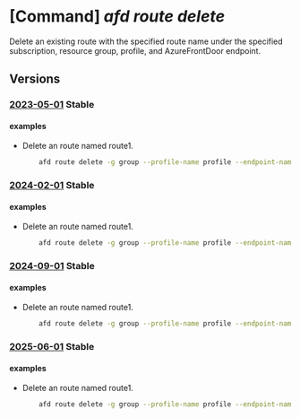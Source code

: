 # [Command] _afd route delete_

Delete an existing route with the specified route name under the specified subscription, resource group, profile, and AzureFrontDoor endpoint.

## Versions

### [2023-05-01](/Resources/mgmt-plane/L3N1YnNjcmlwdGlvbnMve30vcmVzb3VyY2Vncm91cHMve30vcHJvdmlkZXJzL21pY3Jvc29mdC5jZG4vcHJvZmlsZXMve30vYWZkZW5kcG9pbnRzL3t9L3JvdXRlcy97fQ==/2023-05-01.xml) **Stable**

<!-- mgmt-plane /subscriptions/{}/resourcegroups/{}/providers/microsoft.cdn/profiles/{}/afdendpoints/{}/routes/{} 2023-05-01 -->

#### examples

- Delete an route named route1.
    ```bash
        afd route delete -g group --profile-name profile --endpoint-name endpoint1 --route-name route1
    ```

### [2024-02-01](/Resources/mgmt-plane/L3N1YnNjcmlwdGlvbnMve30vcmVzb3VyY2Vncm91cHMve30vcHJvdmlkZXJzL21pY3Jvc29mdC5jZG4vcHJvZmlsZXMve30vYWZkZW5kcG9pbnRzL3t9L3JvdXRlcy97fQ==/2024-02-01.xml) **Stable**

<!-- mgmt-plane /subscriptions/{}/resourcegroups/{}/providers/microsoft.cdn/profiles/{}/afdendpoints/{}/routes/{} 2024-02-01 -->

#### examples

- Delete an route named route1.
    ```bash
        afd route delete -g group --profile-name profile --endpoint-name endpoint1 --route-name route1
    ```

### [2024-09-01](/Resources/mgmt-plane/L3N1YnNjcmlwdGlvbnMve30vcmVzb3VyY2Vncm91cHMve30vcHJvdmlkZXJzL21pY3Jvc29mdC5jZG4vcHJvZmlsZXMve30vYWZkZW5kcG9pbnRzL3t9L3JvdXRlcy97fQ==/2024-09-01.xml) **Stable**

<!-- mgmt-plane /subscriptions/{}/resourcegroups/{}/providers/microsoft.cdn/profiles/{}/afdendpoints/{}/routes/{} 2024-09-01 -->

#### examples

- Delete an route named route1.
    ```bash
        afd route delete -g group --profile-name profile --endpoint-name endpoint1 --route-name route1
    ```

### [2025-06-01](/Resources/mgmt-plane/L3N1YnNjcmlwdGlvbnMve30vcmVzb3VyY2Vncm91cHMve30vcHJvdmlkZXJzL21pY3Jvc29mdC5jZG4vcHJvZmlsZXMve30vYWZkZW5kcG9pbnRzL3t9L3JvdXRlcy97fQ==/2025-06-01.xml) **Stable**

<!-- mgmt-plane /subscriptions/{}/resourcegroups/{}/providers/microsoft.cdn/profiles/{}/afdendpoints/{}/routes/{} 2025-06-01 -->

#### examples

- Delete an route named route1.
    ```bash
        afd route delete -g group --profile-name profile --endpoint-name endpoint1 --route-name route1
    ```
